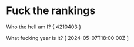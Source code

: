# Fuck the rankings

Who the hell am I?
{ 4210403 }

What fucking year is it?
[ 2024-05-07T18:00:00Z ]
